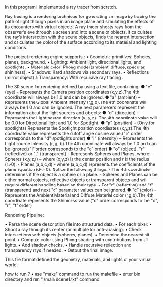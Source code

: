 In this program I implemented a ray tracer from scratch.

Ray tracing is a rendering technique for generating an image by tracing the path of light through pixels in an image
plane and simulating the effects of its encounters with virtual objects.
A ray tracer shoots rays from the observer’s eye through a screen and into a scene of objects.
It calculates the ray’s intersection with the scene objects, finds the nearest intersection and calculates the color of
the surface according to its material and lighting conditions.

The project rendering engine supports :
  • Geometric primitives: Spheres, planes, background.
  • Lighting: Ambient light, directional lights, and spotlights.
  • Materials color: Phong model (ambient, diffuse, specular, shininess).
  • Shadows: Hard shadows via secondary rays.
  • Reflections (mirror object) & Transparency: With recursive ray tracing .

The 3D scene for rendering defined by using a text file, containing:
    ● "e" (eye) – Represents the Camera position coordinates (x,y,z).The 4th coordinate will always be 1.0 and can be ignored.
    ● "a" (ambient) – Represents the Global Ambient Intensity (r,g,b).The 4th coordinate will always be 1.0 and can be ignored.
    The next parameters represent the information about the light sources and objects:
        ● "d" (direction) – Represents the Light source direction (x, y, z). The 4th coordinate value will be 0.0 for Directional light and 1.0 for Spotlight.
        ● "p" (position) – (Only for spotlights) Represents the Spotlight position coordinates (x,y,z).The 4th coordinate value represents the cutoff angle cosine value.("p" order corresponds to the "d" spotlights order)
        ● "i" (intensity) – Represents the Light source Intensity (r, g, b).The 4th coordinate will always be 1.0 and can be ignored.("i" order corresponds to the "d" order)
        ● "o" (object), "r" (reflective) or "t" (transparent) – Represents Spheres and Planes, where:
            - Spheres (x,y,z,r) – where (x,y,z) is the center position and r is the radius (r>0).
            - Planes (a,b,c,d) – where (a,b,c,d) represents the coefficients of the plane equation (d<=0).
            Notice the following things:
                - The 4th coordinate determines if the object is a sphere or a plane.
                - Spheres and Planes can be either normal objects, reflective objects or transparent objects and will require different handling based on their type.
                - For "r" (reflective) and "t" (transparent) and next "c" parameter values can be ignored.
        ● "c” (color) - Represents the Ambient Material and Diffuse Material color (r,g,b).The 4th coordinate represents the Shininess value.("c" order corresponds to the "o", "r", "t" order)


Rendering Pipeline:

• Parse the scene description file into structured data.
• For each pixel:
    • Shoot a ray through its center (or multiple for anti-aliasing).
    • Check intersections with objects (spheres, planes).
    • Determine the nearest hit point.
    • Compute color using Phong shading with contributions from all lights.
    • Add shadow checks.
    • Handle recursive reflection and transparency rays if needed.
• Output the final image.





This file format defined the geometry, materials, and lights of your virtual world.

how to run ? • use "make" command to run the makefile • enter bin directory and run "./main scene1.txt" command

